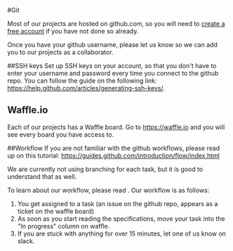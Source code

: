 #Git

Most of our projects are hosted on github.com, so you will need to [create a free account](https://github.com/join) if you have not done so already.

Once you have your github username, please let us know so we can add you to our projects as a collaborator.

##SSH keys
Set up SSH keys on your account, so that you don't have to enter your username and password every time you connect to the github repo. You can follow the guide on the following link: https://help.github.com/articles/generating-ssh-keys/.

## Waffle.io
Each of our projects has a Waffle board. Go to https://waffle.io and you will see every board you have access to.

##Workflow
If you are not familiar with the github workflows, please read up on this tutorial: https://guides.github.com/introduction/flow/index.html

We are currently not using branching for each task, but it is good to understand that as well.

To learn about our workflow, please read .
Our workflow is as follows:
1. You get assigned to a task (an issue on the github repo, appears as a ticket on the waffle board)
2. As soon as you start reading the specifications, move your task into the "In progress" column on waffle.
3. If you are stuck with anything for over 15 minutes, let one of us know on slack.

